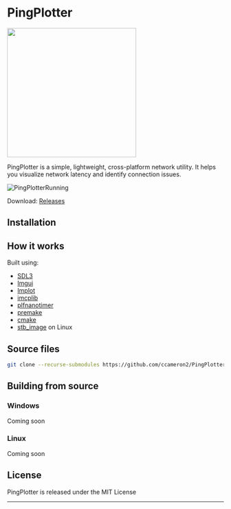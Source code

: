 # PingPlotter
<img src="https://github.com/user-attachments/assets/e5bee8e3-a8ac-4859-a8d6-6fc3a90c4b75" width="300" height="300" />

PingPlotter is a simple, lightweight, cross-platform network utility. It helps you visualize network latency and identify connection issues.

![PingPlotterRunning](https://github.com/user-attachments/assets/e0386d29-076f-43ee-ab3c-d4938873a453)


Download: [Releases](https://github.com/ccameron2/PingPlotter/releases)

## Installation

## How it works
Built using:
- [SDL3](https://github.com/libsdl-org/SDL)
- [Imgui](https://github.com/ocornut/imgui)
- [Implot](https://github.com/epezent/implot)
- [imcplib](https://github.com/markondej/cpp-icmplib)
- [plfnanotimer](https://github.com/mattreecebentley/plf_nanotimer)
- [premake](https://github.com/premake/premake-core)
- [cmake](https://github.com/Kitware/CMake)
- [stb_image](https://github.com/nothings/stb/blob/master/stb_image.h) on Linux

## Source files
```bash
git clone --recurse-submodules https://github.com/ccameron2/PingPlotter
```
## Building from source
### Windows
Coming soon
### Linux
Coming soon
## License

PingPlotter is released under the MIT License

---
